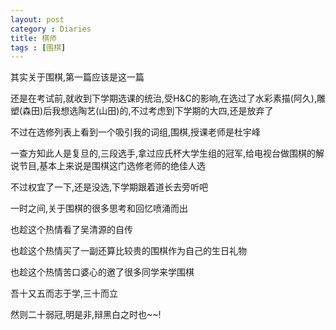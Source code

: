 ```yaml
---
layout: post
category : Diaries
title: 棋师
tags : [围棋]
---
```


其实关于围棋,第一篇应该是这一篇
 
还是在考试前,就收到下学期选课的统治,受H&C的影响,在选过了水彩素描(阿久),雕塑(森田)后我想选陶艺(山田)的,不过考虑到下学期的大四,还是放弃了
 
不过在选修列表上看到一个吸引我的词组,围棋,授课老师是杜宇峰
 
一查方知此人是复旦的,三段选手,拿过应氏杯大学生组的冠军,给电视台做围棋的解说节目,基本上来说是围棋这门选修老师的绝佳人选
 
不过权宜了一下,还是没选,下学期跟着道长去旁听吧
 
一时之间,关于围棋的很多思考和回忆喷涌而出
 
也趁这个热情看了吴清源的自传
 
也趁这个热情买了一副还算比较贵的围棋作为自己的生日礼物
 
也趁这个热情苦口婆心的邀了很多同学来学围棋
 
吾十又五而志于学,三十而立
 
然则二十弱冠,明是非,辩黑白之时也~~!